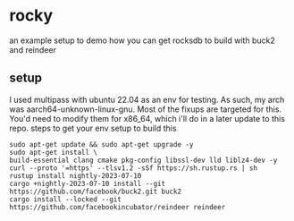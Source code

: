 # rocky
an example setup to demo how you can get rocksdb to build with buck2 and reindeer
## setup
I used multipass with ubuntu 22.04 as an env for testing.  As such, my arch was aarch64-unknown-linux-gnu.  Most of the fixups are targeted for this.  You'd need to modify them for x86_64, which i'll do in a later update to this repo.
steps to get your env setup to build this
```
sudo apt-get update && sudo apt-get upgrade -y
sudo apt-get install \
build-essential clang cmake pkg-config libssl-dev lld liblz4-dev -y
curl --proto '=https' --tlsv1.2 -sSf https://sh.rustup.rs | sh
rustup install nightly-2023-07-10
cargo +nightly-2023-07-10 install --git https://github.com/facebook/buck2.git buck2
cargo install --locked --git https://github.com/facebookincubator/reindeer reindeer
```

